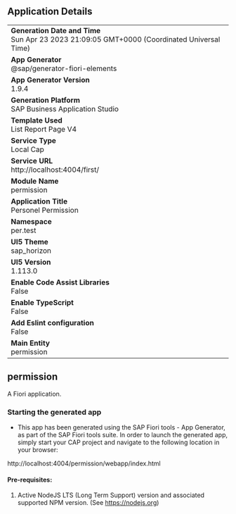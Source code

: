 ## Application Details
|               |
| ------------- |
|**Generation Date and Time**<br>Sun Apr 23 2023 21:09:05 GMT+0000 (Coordinated Universal Time)|
|**App Generator**<br>@sap/generator-fiori-elements|
|**App Generator Version**<br>1.9.4|
|**Generation Platform**<br>SAP Business Application Studio|
|**Template Used**<br>List Report Page V4|
|**Service Type**<br>Local Cap|
|**Service URL**<br>http://localhost:4004/first/
|**Module Name**<br>permission|
|**Application Title**<br>Personel Permission|
|**Namespace**<br>per.test|
|**UI5 Theme**<br>sap_horizon|
|**UI5 Version**<br>1.113.0|
|**Enable Code Assist Libraries**<br>False|
|**Enable TypeScript**<br>False|
|**Add Eslint configuration**<br>False|
|**Main Entity**<br>permission|

## permission

A Fiori application.

### Starting the generated app

-   This app has been generated using the SAP Fiori tools - App Generator, as part of the SAP Fiori tools suite.  In order to launch the generated app, simply start your CAP project and navigate to the following location in your browser:

http://localhost:4004/permission/webapp/index.html

#### Pre-requisites:

1. Active NodeJS LTS (Long Term Support) version and associated supported NPM version.  (See https://nodejs.org)


